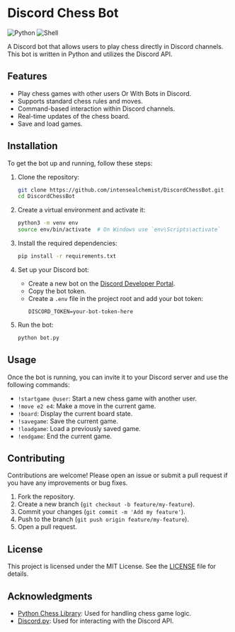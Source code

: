 # Discord Chess Bot

![Python](https://img.shields.io/badge/Python-99.8%25-blue)
![Shell](https://img.shields.io/badge/Shell-0.2%25-blue)

A Discord bot that allows users to play chess directly in Discord channels. This bot is written in Python and utilizes the Discord API.

## Features

- Play chess games with other users Or With Bots in Discord.
- Supports standard chess rules and moves.
- Command-based interaction within Discord channels.
- Real-time updates of the chess board.
- Save and load games.

## Installation

To get the bot up and running, follow these steps:

1. Clone the repository:
    ```bash
    git clone https://github.com/intensealchemist/DiscordChessBot.git
    cd DiscordChessBot
    ```

2. Create a virtual environment and activate it:
    ```bash
    python3 -m venv env
    source env/bin/activate  # On Windows use `env\Scripts\activate`
    ```

3. Install the required dependencies:
    ```bash
    pip install -r requirements.txt
    ```

4. Set up your Discord bot:
    - Create a new bot on the [Discord Developer Portal](https://discord.com/developers/applications).
    - Copy the bot token.
    - Create a `.env` file in the project root and add your bot token:
        ```env
        DISCORD_TOKEN=your-bot-token-here
        ```

5. Run the bot:
    ```bash
    python bot.py
    ```

## Usage

Once the bot is running, you can invite it to your Discord server and use the following commands:

- `!startgame @user`: Start a new chess game with another user.
- `!move e2 e4`: Make a move in the current game.
- `!board`: Display the current board state.
- `!savegame`: Save the current game.
- `!loadgame`: Load a previously saved game.
- `!endgame`: End the current game.

## Contributing

Contributions are welcome! Please open an issue or submit a pull request if you have any improvements or bug fixes.

1. Fork the repository.
2. Create a new branch (`git checkout -b feature/my-feature`).
3. Commit your changes (`git commit -m 'Add my feature'`).
4. Push to the branch (`git push origin feature/my-feature`).
5. Open a pull request.

## License

This project is licensed under the MIT License. See the [LICENSE](LICENSE) file for details.

## Acknowledgments

- [Python Chess Library](https://python-chess.readthedocs.io/en/latest/): Used for handling chess game logic.
- [Discord.py](https://discordpy.readthedocs.io/en/stable/): Used for interacting with the Discord API.
